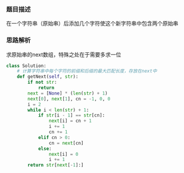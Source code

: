 ### 题目描述

在一个字符串（原始串）后添加几个字符使这个新字符串中包含两个原始串

### 思路解析

求原始串的next数组，特殊之处在于需要多求一位

```python
class Solution:
    # 计算字符串中每个字符的前缀和后缀的最大匹配长度，存放在next中
    def getNext(self, str):
        if not str:
            return
        next = [None] * (len(str) + 1)
        next[0], next[1], cn = -1, 0, 0
        i = 2
        while i < len(str) + 1:
            if str[i - 1] == str[cn]:
                next[i] = cn + 1
                i += 1
                cn += 1
            elif cn > 0:
                cn = next[cn]
            else:
                next[i] = 0
                i += 1
        return str[next[-1]:]


```
